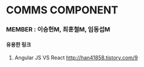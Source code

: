 # COMMS COMPONENT

### MEMBER : 이승헌M, 최훈철M, 임동섭M

#### 유용한 링크
1. Angular JS VS React
    http://han41858.tistory.com/9
